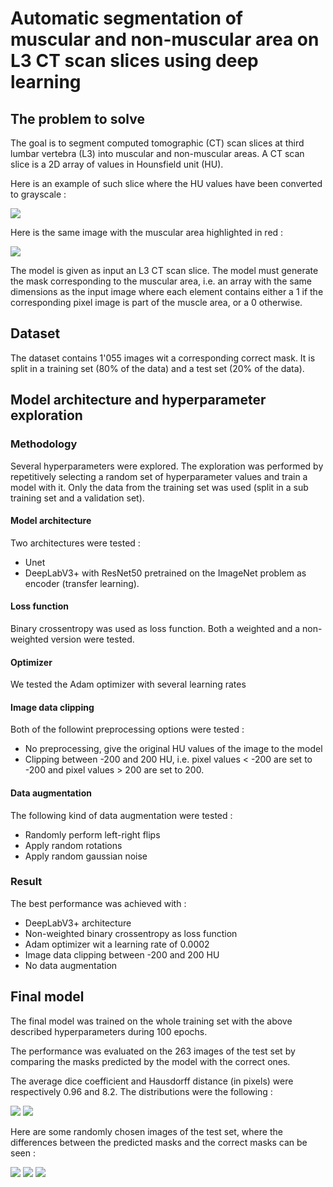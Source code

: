 # Automatic segmentation of muscular and non-muscular area on L3 CT scan slices using deep learning

## The problem to solve

The goal is to segment computed tomographic (CT) scan slices at third lumbar vertebra (L3) into muscular and non-muscular areas. A CT scan slice is a 2D array of values in Hounsfield unit (HU).

Here is an example of such slice where the HU values have been converted to grayscale :

![](readme_figures/l3_ct_slice_example.png)

Here is the same image with the muscular area highlighted in red :

![](readme_figures/l3_ct_slice_example_with_muscle.png)

The model is given as input an L3 CT scan slice. The model must generate the mask corresponding to the muscular area, i.e. an array with the same dimensions as the input image where each element contains either a 1 if the corresponding pixel image is part of the muscle area, or a 0 otherwise.

## Dataset
The dataset contains 1'055 images wit a corresponding correct mask. It is split in a training set (80% of the data) and a test set (20% of the data).

## Model architecture and hyperparameter exploration
### Methodology
Several hyperparameters were explored. The exploration was performed by repetitively selecting a random set of hyperparameter values and train a model with it. Only the data from the training set was used (split in a sub training set and a validation set).
#### Model architecture
Two architectures were tested :
- Unet
- DeepLabV3+ with ResNet50 pretrained on the ImageNet problem as encoder (transfer learning).
#### Loss function
Binary crossentropy was used as loss function. Both a weighted and a non-weighted version were tested.
#### Optimizer
We tested the Adam optimizer with several learning rates
#### Image data clipping
Both of the followint preprocessing options were tested :
- No preprocessing, give the original HU values of the image to the model
- Clipping between -200 and 200 HU, i.e. pixel values < -200 are set to -200 and pixel values > 200 are set to 200.
#### Data augmentation
The following kind of data augmentation were tested :
- Randomly perform left-right flips
- Apply random rotations
- Apply random gaussian noise
### Result
The best performance was achieved with :
- DeepLabV3+ architecture
- Non-weighted binary crossentropy as loss function
- Adam optimizer wit a learning rate of 0.0002
- Image data clipping between -200 and 200 HU
- No data augmentation
## Final model
The final model was trained on the whole training set with the above described hyperparameters during 100 epochs.

The performance was evaluated on the 263 images of the test set by comparing the masks predicted by the model with the correct ones.

The average dice coefficient and Hausdorff distance (in pixels) were respectively 0.96 and 8.2. The distributions were the following :

![](readme_figures/dice_box_plot.png)
![](readme_figures/hausdorff_box_plot.png)

Here are some randomly chosen images of the test set, where the differences between the predicted masks and the correct masks can be seen :

![](readme_figures/test_example1.png)
![](readme_figures/test_example2.png)
![](readme_figures/test_example3.png)